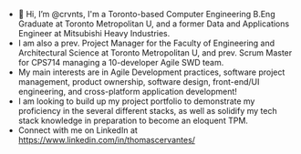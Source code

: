 - 👋 Hi, I’m @crvnts, I'm a Toronto-based Computer Engineering B.Eng Graduate at Toronto Metropolitan U, and a former Data and Applications Engineer at Mitsubishi Heavy Industries.
- I am also a prev. Project Manager for the Faculty of Engineering and Architectural Science at Toronto Metropolitan U, and prev. Scrum Master for CPS714 managing a 10-developer Agile SWD team.
- My main interests are in Agile Development practices, software project management, product ownership, software design, front-end/UI engineering, and cross-platform application development!
- I am looking to build up my project portfolio to demonstrate my proficiency in the several different stacks, as well as solidify my tech stack knowledge in preparation to become an eloquent TPM.
- Connect with me on LinkedIn at https://www.linkedin.com/in/thomascervantes/
